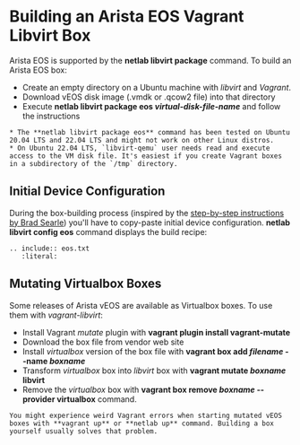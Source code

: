# Building an Arista EOS Vagrant Libvirt Box

Arista EOS is supported by the **netlab libvirt package** command. To build an Arista EOS box:

* Create an empty directory on a Ubuntu machine with *libvirt* and *Vagrant*.
* Download vEOS disk image (.vmdk or .qcow2 file) into that directory
* Execute **netlab libvirt package eos _virtual-disk-file-name_** and follow the instructions

```{warning}
* The **‌netlab libvirt package eos** command has been tested on Ubuntu 20.04 LTS and 22.04 LTS and might not work on other Linux distros.
* On Ubuntu 22.04 LTS, `libvirt-qemu` user needs read and execute access to the VM disk file. It's easiest if you create Vagrant boxes in a subdirectory of the `/tmp` directory.
```

## Initial Device Configuration

During the box-building process (inspired by the [step-by-step instructions by Brad Searle](https://codingpackets.com/blog/arista-veos-vagrant-libvirt-box-install/)) you'll have to copy-paste initial device configuration. **netlab libvirt config eos** command displays the build recipe:

```{eval-rst}
.. include:: eos.txt
   :literal:
```

## Mutating Virtualbox Boxes

Some releases of Arista vEOS are available as Virtualbox boxes. To use them with *vagrant-libvirt*:

* Install Vagrant *mutate* plugin with **vagrant plugin install vagrant-mutate**
* Download the box file from vendor web site
* Install *virtualbox* version of the box file with **vagrant box add *filename* \-\-name _boxname_**
* Transform *virtualbox* box into *libvirt* box with **vagrant mutate _boxname_ libvirt**
* Remove the _virtualbox_ box with **vagrant box remove _boxname_ \-\-provider virtualbox** command.

```{warning}
You might experience weird Vagrant errors when starting mutated vEOS boxes with **‌vagrant up** or **‌netlab up** command. Building a box yourself usually solves that problem.
```
